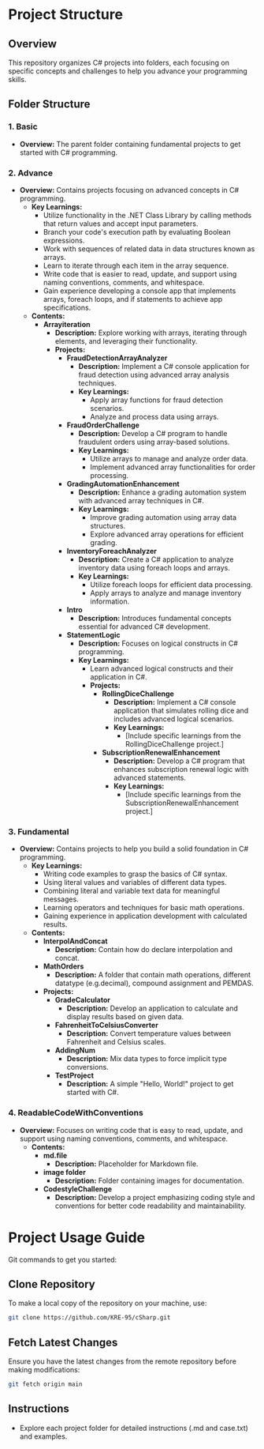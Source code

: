 # Project Structure

## Overview
This repository organizes C# projects into folders, each focusing on specific concepts and challenges to help you advance your programming skills.

## Folder Structure

### 1. Basic
   - **Overview:** The parent folder containing fundamental projects to get started with C# programming.

### 2. Advance
   - **Overview:** Contains projects focusing on advanced concepts in C# programming.
     - **Key Learnings:**
       - Utilize functionality in the .NET Class Library by calling methods that return values and accept input parameters.
       - Branch your code's execution path by evaluating Boolean expressions.
       - Work with sequences of related data in data structures known as arrays.
       - Learn to iterate through each item in the array sequence.
       - Write code that is easier to read, update, and support using naming conventions, comments, and whitespace.
       - Gain experience developing a console app that implements arrays, foreach loops, and if statements to achieve app specifications.
     - **Contents:**
       - **Arrayiteration**
         - **Description:** Explore working with arrays, iterating through elements, and leveraging their functionality.
         - **Projects:**
           - **FraudDetectionArrayAnalyzer**
             - **Description:** Implement a C# console application for fraud detection using advanced array analysis techniques.
             - **Key Learnings:**
               - Apply array functions for fraud detection scenarios.
               - Analyze and process data using arrays.
           - **FraudOrderChallenge**
             - **Description:** Develop a C# program to handle fraudulent orders using array-based solutions.
             - **Key Learnings:**
               - Utilize arrays to manage and analyze order data.
               - Implement advanced array functionalities for order processing.
           - **GradingAutomationEnhancement**
             - **Description:** Enhance a grading automation system with advanced array techniques in C#.
             - **Key Learnings:**
               - Improve grading automation using array data structures.
               - Explore advanced array operations for efficient grading.
           - **InventoryForeachAnalyzer**
             - **Description:** Create a C# application to analyze inventory data using foreach loops and arrays.
             - **Key Learnings:**
               - Utilize foreach loops for efficient data processing.
               - Apply arrays to analyze and manage inventory information.
           - **Intro**
             - **Description:** Introduces fundamental concepts essential for advanced C# development.
           - **StatementLogic**
             - **Description:** Focuses on logical constructs in C# programming.
             - **Key Learnings:**
               - Learn advanced logical constructs and their application in C#.
               - **Projects:**
                 - **RollingDiceChallenge**
                   - **Description:** Implement a C# console application that simulates rolling dice and includes advanced logical scenarios.
                   - **Key Learnings:**
                     - [Include specific learnings from the RollingDiceChallenge project.]
                 - **SubscriptionRenewalEnhancement**
                   - **Description:** Develop a C# program that enhances subscription renewal logic with advanced statements.
                   - **Key Learnings:**
                     - [Include specific learnings from the SubscriptionRenewalEnhancement project.]

### 3. Fundamental
   - **Overview:** Contains projects to help you build a solid foundation in C# programming.
        - **Key Learnings:**
           - Writing code examples to grasp the basics of C# syntax.
           - Using literal values and variables of different data types.
           - Combining literal and variable text data for meaningful messages.
           - Learning operators and techniques for basic math operations.
           - Gaining experience in application development with calculated results.
     - **Contents:**
       - **InterpolAndConcat**
         - **Description:** Contain how do declare interpolation and concat.
       - **MathOrders**
         - **Description:** A folder that contain math operations,     different datatype (e.g.decimal), compound assignment and PEMDAS.
        - **Projects:**
            - **GradeCalculator**
                - **Description:** Develop an application to calculate and display results based on given data.
            - **FahrenheitToCelsiusConverter**
                - **Description:** Convert temperature values between Fahrenheit and Celsius scales.
            - **AddingNum**
                - **Description:** Mix data types to force implicit type conversions.
            - **TestProject**
                - **Description:** A simple "Hello, World!" project to get started with C#.
                
        
           

### 4. ReadableCodeWithConventions
   - **Overview:** Focuses on writing code that is easy to read, update, and support using naming conventions, comments, and whitespace.
     - **Contents:**
       - **md.file**
         - **Description:** Placeholder for Markdown file.
       - **image folder**
         - **Description:** Folder containing images for documentation.
       - **CodestyleChallenge**
         - **Description:** Develop a project emphasizing coding style and conventions for better code readability and maintainability.

# Project Usage Guide
Git commands to get you started:

## Clone Repository
To make a local copy of the repository on your machine, use:
```bash
git clone https://github.com/KRE-95/cSharp.git
```

## Fetch Latest Changes
Ensure you have the latest changes from the remote repository before making modifications:

```bash
git fetch origin main
```

## Instructions
- Explore each project folder for detailed instructions (.md and case.txt) and examples.

